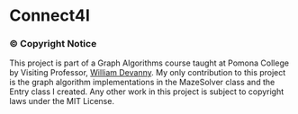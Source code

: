 # Connect4I

### &copy; Copyright Notice

This project is part of a Graph Algorithms course taught at Pomona College by Visiting Professor, [William Devanny]. My only contribution to this project is the graph algorithm implementations in the MazeSolver class and the Entry class I created. Any other work in this project is subject to copyright laws under the MIT License.

[William Devanny]: http://www.ics.uci.edu/~wdevanny/
